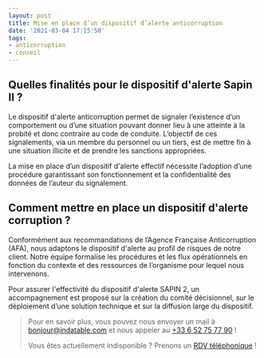 ```yaml
---
layout: post
title: Mise en place d’un dispositif d’alerte anticorruption
date: '2021-03-04 17:15:50'
tags:
- anticorruption
- conseil
---
```


## Quelles finalités pour le dispositif d'alerte Sapin II ?

Le dispositif d'alerte anticorruption permet de signaler l’existence d’un comportement ou d’une situation pouvant donner lieu à une atteinte à la probité et donc contraire au code de conduite. L’objectif de ces signalements, via un membre du personnel ou un tiers, est de mettre fin à une situation illicite et de prendre les sanctions appropriées.

La mise en place d’un dispositif d'alerte effectif nécessite l’adoption d’une procédure garantissant son fonctionnement et la confidentialité des données de l’auteur du signalement.

## Comment mettre en place un dispositif d'alerte corruption ?

Conformément aux recommandations de l’Agence Française Anticorruption (AFA), nous adaptons le dispositif d'alerte au profil de risques de notre client. Notre équipe formalise les procédures et les flux opérationnels en fonction du contexte et des ressources de l’organisme pour lequel nous intervenons.

Pour assurer l'effectivité du dispositif d'alerte SAPIN 2, un accompagnement est proposé sur la création du comité décisionnel, sur le déploiement d’une solution technique et sur la diffusion large du dispositif.

> Pour en savoir plus, vous pouvez nous envoyer un mail à [bonjour@indatable.com](mailto:bonjour@indatable.com) et nous appeler au [+33 6 52 75 77 90](tel:0033652757790) !  
>   
> Vous êtes actuellement indisponible ? Prenons un [RDV téléphonique](https://calendly.com/indatable/rdv) !


